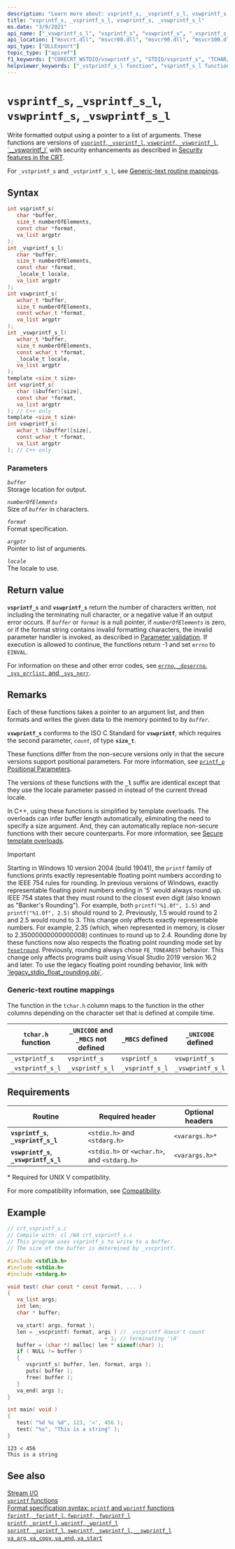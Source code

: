 ```yaml
---
description: "Learn more about: vsprintf_s, _vsprintf_s_l, vswprintf_s, _vswprintf_s_l"
title: "vsprintf_s, _vsprintf_s_l, vswprintf_s, _vswprintf_s_l"
ms.date: "3/9/2021"
api_name: ["_vswprintf_s_l", "vsprintf_s", "vswprintf_s", "_vsprintf_s_l"]
api_location: ["msvcrt.dll", "msvcr80.dll", "msvcr90.dll", "msvcr100.dll", "msvcr100_clr0400.dll", "msvcr110.dll", "msvcr110_clr0400.dll", "msvcr120.dll", "msvcr120_clr0400.dll", "ucrtbase.dll", "ntoskrnl.exe"]
api_type: ["DLLExport"]
topic_type: ["apiref"]
f1_keywords: ["CORECRT_WSTDIO/vswprintf_s", "STDIO/vsprintf_s", "TCHAR/_vstprintf_s", "vswprintf_s", "vsprintf_s", "_vstprintf_s", "_vswprintf_s_l"]
helpviewer_keywords: ["_vstprintf_s_l function", "vsprintf_s_l function", "_vstprintf_s function", "vswprintf_s function", "vstprintf_s function", "vstprintf_s_l function", "vswprintf_s_l function", "vsprintf_s function", "_vsprintf_s_l function", "formatted text [C++]", "_vswprintf_s_l function"]
---
```

# `vsprintf_s`, `_vsprintf_s_l`, `vswprintf_s`, `_vswprintf_s_l`

Write formatted output using a pointer to a list of arguments. These functions are versions of [`vsprintf`, `_vsprintf_l`, `vswprintf`, `_vswprintf_l`, \`__vswprintf_l`](vsprintf-vsprintf-l-vswprintf-vswprintf-l-vswprintf-l.md) with security enhancements as described in [Security features in the CRT](../security-features-in-the-crt.md).

For `_vstprintf_s` and `_vstprintf_s_l`, see [Generic-text routine mappings](#generic-text-routine-mappings).

## Syntax

```C
int vsprintf_s(
   char *buffer,
   size_t numberOfElements,
   const char *format,
   va_list argptr
);
int _vsprintf_s_l(
   char *buffer,
   size_t numberOfElements,
   const char *format,
   _locale_t locale,
   va_list argptr
);
int vswprintf_s(
   wchar_t *buffer,
   size_t numberOfElements,
   const wchar_t *format,
   va_list argptr
);
int _vswprintf_s_l(
   wchar_t *buffer,
   size_t numberOfElements,
   const wchar_t *format,
   _locale_t locale,
   va_list argptr
);
template <size_t size>
int vsprintf_s(
   char (&buffer)[size],
   const char *format,
   va_list argptr
); // C++ only
template <size_t size>
int vswprintf_s(
   wchar_t (&buffer)[size],
   const wchar_t *format,
   va_list argptr
); // C++ only
```

### Parameters

*`buffer`*\
Storage location for output.

*`numberOfElements`*\
Size of *`buffer`* in characters.

*`format`*\
Format specification.

*`argptr`*\
Pointer to list of arguments.

*`locale`*\
The locale to use.

## Return value

**`vsprintf_s`** and **`vswprintf_s`** return the number of characters written, not including the terminating null character, or a negative value if an output error occurs. If *`buffer`* or *`format`* is a null pointer, if *`numberOfElements`* is zero, or if the format string contains invalid formatting characters, the invalid parameter handler is invoked, as described in [Parameter validation](../parameter-validation.md). If execution is allowed to continue, the functions return -1 and set `errno` to `EINVAL`.

For information on these and other error codes, see [`errno`, `_doserrno`, `_sys_errlist`, and `_sys_nerr`](../errno-doserrno-sys-errlist-and-sys-nerr.md).

## Remarks

Each of these functions takes a pointer to an argument list, and then formats and writes the given data to the memory pointed to by *`buffer`*.

**`vswprintf_s`** conforms to the ISO C Standard for **`vswprintf`**, which requires the second parameter, *`count`*, of type **`size_t`**.

These functions differ from the non-secure versions only in that the secure versions support positional parameters. For more information, see [`printf_p` Positional Parameters](../printf-p-positional-parameters.md).

The versions of these functions with the **`_l`** suffix are identical except that they use the locale parameter passed in instead of the current thread locale.

In C++, using these functions is simplified by template overloads. The overloads can infer buffer length automatically, eliminating the need to specify a size argument. And, they can automatically replace non-secure functions with their secure counterparts. For more information, see [Secure template overloads](../secure-template-overloads.md).

> [!IMPORTANT]
> Starting in Windows 10 version 2004 (build 19041), the `printf` family of functions prints exactly representable floating point numbers according to the IEEE 754 rules for rounding. In previous versions of Windows, exactly representable floating point numbers ending in '5' would always round up. IEEE 754 states that they must round to the closest even digit (also known as "Banker's Rounding"). For example, both `printf("%1.0f", 1.5)` and `printf("%1.0f", 2.5)` should round to 2. Previously, 1.5 would round to 2 and 2.5 would round to 3. This change only affects exactly representable numbers. For example, 2.35 (which, when represented in memory, is closer to 2.35000000000000008) continues to round up to 2.4. Rounding done by these functions now also respects the floating point rounding mode set by [`fesetround`](fegetround-fesetround2.md). Previously, rounding always chose `FE_TONEAREST` behavior. This change only affects programs built using Visual Studio 2019 version 16.2 and later. To use the legacy floating point rounding behavior, link with ['legacy_stdio_float_rounding.obj`](../link-options.md).

### Generic-text routine mappings

The function in the `tchar.h` column maps to the function in the other columns depending on the character set that is defined at compile time.

| `tchar.h` function | `_UNICODE` and `_MBCS` not defined | `_MBCS` defined | `_UNICODE` defined |
|---|---|---|---|
| `_vstprintf_s` | `vsprintf_s` | `vsprintf_s` | `vswprintf_s` |
| `_vstprintf_s_l` | `_vsprintf_s_l` | `_vsprintf_s_l` | `_vswprintf_s_l` |

## Requirements

| Routine | Required header | Optional headers |
|---|---|---|
| **`vsprintf_s`**, **`_vsprintf_s_l`** | `<stdio.h>` and `<stdarg.h>` | `<varargs.h>*` |
| **`vswprintf_s`**, **`_vswprintf_s_l`** | `<stdio.h>` or `<wchar.h>`, and `<stdarg.h>` | `<varargs.h>*` |

\* Required for UNIX V compatibility.

For more compatibility information, see [Compatibility](../compatibility.md).

## Example

```C
// crt_vsprintf_s.c
// Compile with: cl /W4 crt_vsprintf_s.c
// This program uses vsprintf_s to write to a buffer.
// The size of the buffer is determined by _vscprintf.

#include <stdlib.h>
#include <stdio.h>
#include <stdarg.h>

void test( char const * const format, ... )
{
   va_list args;
   int len;
   char * buffer;

   va_start( args, format );
   len = _vscprintf( format, args ) // _vscprintf doesn't count
                               + 1; // terminating '\0'
   buffer = (char *) malloc( len * sizeof(char) );
   if ( NULL != buffer )
   {
      vsprintf_s( buffer, len, format, args );
      puts( buffer );
      free( buffer );
   }
   va_end( args );
}

int main( void )
{
   test( "%d %c %d", 123, '<', 456 );
   test( "%s", "This is a string" );
}
```

```Output
123 < 456
This is a string
```

## See also

[Stream I/O](../stream-i-o.md)\
[`vprintf` functions](../vprintf-functions.md)\
[Format specification syntax: `printf` and `wprintf` functions](../format-specification-syntax-printf-and-wprintf-functions.md)\
[`fprintf`, `_fprintf_l`, `fwprintf`, `_fwprintf_l`](fprintf-fprintf-l-fwprintf-fwprintf-l.md)\
[`printf`, `_printf_l`, `wprintf`, `_wprintf_l`](printf-printf-l-wprintf-wprintf-l.md)\
[`sprintf`, `_sprintf_l`, `swprintf`, `_swprintf_l`, `__swprintf_l`](sprintf-sprintf-l-swprintf-swprintf-l-swprintf-l.md)\
[`va_arg`, `va_copy`, `va_end`, `va_start`](va-arg-va-copy-va-end-va-start.md)
